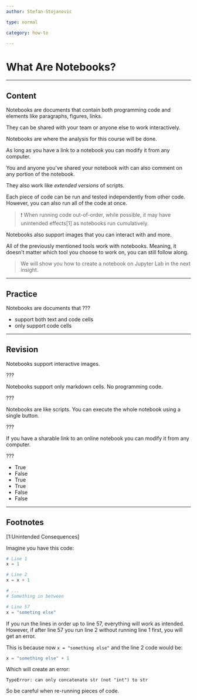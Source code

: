 ```yaml
---
author: Stefan-Stojanovic

type: normal

category: how-to

---
```


# What Are Notebooks?

---
## Content

Notebooks are documents that contain both programming code and elements like paragraphs, figures, links.

They can be shared with your team or anyone else to work interactively.

Notebooks are where the analysis for this course will be done.

As long as you have a link to a notebook you can modify it from any computer.

You and anyone you've shared your notebook with can also comment on any portion of the notebook.

They also work like *extended versions* of scripts.

Each piece of code can be run and tested independently from other code. However, you can also run all of the code at once.

> ❗ When running code out-of-order, while possible, it may have unintended effects[1] as notebooks run cumulatively.

Notebooks also support images that you can interact with and more.

All of the previously mentioned tools work with notebooks. Meaning, it doesn't matter which tool you choose to work on, you can still follow along.

> We will show you how to create a notebook on Jupyter Lab in the next insight.

---
## Practice

Notebooks are documents that ??? 

- support both text and code cells
- only support code cells


---
## Revision

Notebooks support interactive images.

???

Notebooks support only markdown cells. No programming code.

???

Notebooks are like scripts. You can execute the whole notebook using a single button.

???

If you have a sharable link to an online notebook you can modify it from any computer.

???

- True
- False
- True
- True
- False
- False

---
## Footnotes

[1:Unintended Consequences]

Imagine you have this code:
```python
# Line 1
x = 1

# Line 2
x = x + 1

# ...
# Something in between 

# Line 57
x = "someting else"
```


If you run the lines in order up to line 57, everything will work as intended. However, if after line 57 you run line 2 without running line 1 first, you will get an error.

This is because now `x = "something else"` and the line 2 code would be:
```python
x = "something else" + 1
```

Which will create an error:

`TypeError: can only concatenate str (not "int") to str`

So be careful when re-running pieces of code.